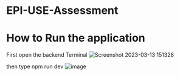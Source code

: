 # EPI-USE-Assessment

# How to Run the application 

First open the backend Terminal
![Screenshot 2023-03-13 151328](https://user-images.githubusercontent.com/103145617/224850461-2f0e823f-ccaf-469d-b310-904d6ddd67ed.png)

then type npm run dev
![image](https://user-images.githubusercontent.com/103145617/224850939-e0086fb6-522f-4054-acab-4438914a368c.png)

